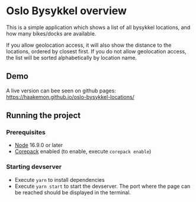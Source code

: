 # Oslo Bysykkel overview

This is a simple application which shows a list of all bysykkel locations, and how many bikes/docks are available.

If you allow geolocation access, it will also show the distance to the locations, ordered by closest first. If you do not allow geolocation access, the list will be sorted alphabetically by location name.

## Demo

A live version can bee seen on github pages: https://haakemon.github.io/oslo-bysykkel-locations/

## Running the project

### Prerequisites
- [Node](https://nodejs.org/en/) 16.9.0 or later
- [Corepack](https://github.com/nodejs/corepack#-corepack) enabled (to enable, execute `corepack enable`)

### Starting devserver
- Execute `yarn` to install dependencies
- Execute `yarn start` to start the devserver. The port where the page can be reached should be displayed in the terminal.